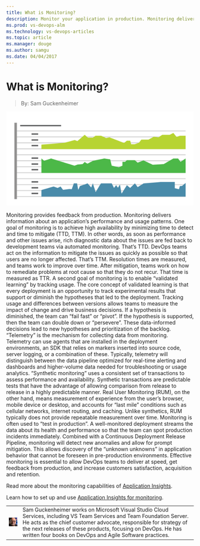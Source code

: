 ```yaml
---
title: What is Monitoring?
description: Monitor your application in production. Monitoring delivers information about an application’s performance and usage patterns.
ms.prod: vs-devops-alm
ms.technology: vs-devops-articles
ms.topic: article
ms.manager: douge
ms.author: samgu
ms.date: 04/04/2017
---
```


# What is Monitoring?
> By: Sam Guckenheimer

![Monitoring surfaces production data in real time](_img/Monitoring_600x300.png)

Monitoring provides feedback from production. Monitoring delivers
information about an application’s performance and usage patterns.
One goal of monitoring is to achieve high availability by minimizing
time to detect and time to mitigate (TTD, TTM). In other words, as soon
as performance and other issues arise, rich diagnostic data about the
issues are fed back to development teams via automated monitoring.
That’s TTD. DevOps teams act on the information to mitigate the issues
as quickly as possible so that users are no longer affected. That’s TTM.
Resolution times are measured, and teams work to improve over time.
After mitigation, teams work on how to remediate problems at root cause
so that they do not recur. That time is measured as TTR.
A second goal of monitoring is to enable “validated learning” by
tracking usage. The core concept of validated learning is that every
deployment is an opportunity to track experimental results that support
or diminish the hypotheses that led to the deployment. Tracking usage
and differences between versions allows teams to measure the impact of
change and drive business decisions. If a hypothesis is diminished, the
team can “fail fast” or “pivot”. If the hypothesis is supported, then
the team can double down or “persevere”. These data-informed decisions
lead to new hypotheses and prioritization of the backlog.
“Telemetry” is the mechanism for collecting data from monitoring.
Telemetry can use agents that are installed in the deployment
environments, an SDK that relies on markers inserted into source code,
server logging, or a combination of these. Typically, telemetry will
distinguish between the data pipeline optimized for real-time alerting
and dashboards and higher-volume data needed for troubleshooting or
usage analytics.
“Synthetic monitoring” uses a consistent set of transactions to assess
performance and availability. Synthetic transactions are predictable
tests that have the advantage of allowing comparison from release to
release in a highly predictable manner. Real User Monitoring (RUM), on
the other hand, means measurement of experience from the user’s browser,
mobile device or desktop, and accounts for “last mile” conditions such
as cellular networks, internet routing, and caching. Unlike synthetics,
RUM typically does not provide repeatable measurement over time.
Monitoring is often used to “test in production”. A well-monitored
deployment streams the data about its health and performance so that the
team can spot production incidents immediately. Combined with a
Continuous Deployment Release Pipeline, monitoring will detect new
anomalies and allow for prompt mitigation. This allows discovery of the
“unknown unknowns” in application behavior that cannot be foreseen in
pre-production environments.
Effective monitoring is essential to allow DevOps teams to deliver at
speed, get feedback from production, and increase customers
satisfaction, acquisition and retention.

Read more about the monitoring capabilities of [Application Insights](https://www.visualstudio.com/application-insights/).

Learn how to set up and use [Application Insights for monitoring](https://azure.microsoft.com/en-us/documentation/articles/app-insights-overview/).

|             |                           |
|-------------|---------------------------|
|![Image: Sam Guckenheimer, MSFT](_img/samgu-avatar.jpg)|Sam Guckenheimer works on Microsoft Visual Studio Cloud Services, including VS Team Services and Team Foundation Server. He acts as the chief customer advocate, responsible for strategy of the next releases of these products, focusing on DevOps. He has written four books on DevOps and Agile Software practices.|